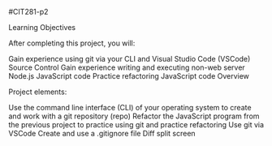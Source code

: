 #CIT281-p2

Learning Objectives

After completing this project, you will:

Gain experience using git via your CLI and Visual Studio Code (VSCode) Source Control
Gain experience writing and executing non-web server Node.js JavaScript code
Practice refactoring JavaScript code
Overview

Project elements:

Use the command line interface (CLI) of your operating system to create and work with a git repository (repo)
Refactor the JavaScript program from the previous project to practice using git and practice refactoring
Use git via VSCode
Create and use a .gitignore file
Diff split screen
